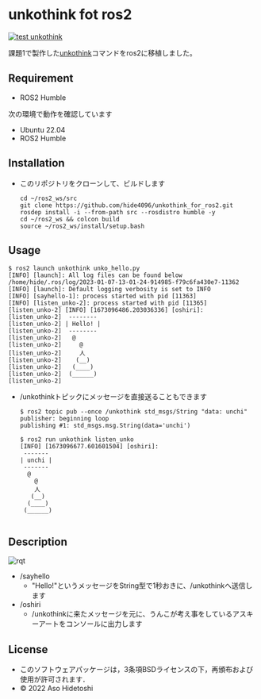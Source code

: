 # unkothink fot ros2

[![test unkothink](https://github.com/hide4096/unkothink_for_ros2/actions/workflows/test.yml/badge.svg)](https://github.com/hide4096/unkothink_for_ros2/actions/workflows/test.yml)

課題1で製作した[unkothink](https://github.com/hide4096/robosys2022#unkothink)コマンドをros2に移植しました。

## Requirement
- ROS2 Humble

次の環境で動作を確認しています
- Ubuntu 22.04
- ROS2 Humble

## Installation
- このリポジトリをクローンして、ビルドします
    ```
    cd ~/ros2_ws/src
    git clone https://github.com/hide4096/unkothink_for_ros2.git
    rosdep install -i --from-path src --rosdistro humble -y
    cd ~/ros2_ws && colcon build
    source ~/ros2_ws/install/setup.bash
    ```

## Usage

```
$ ros2 launch unkothink unko_hello.py
[INFO] [launch]: All log files can be found below /home/hide/.ros/log/2023-01-07-13-01-24-914985-f79c6fa430e7-11362
[INFO] [launch]: Default logging verbosity is set to INFO
[INFO] [sayhello-1]: process started with pid [11363]
[INFO] [listen_unko-2]: process started with pid [11365]
[listen_unko-2] [INFO] [1673096486.203036336] [oshiri]:
[listen_unko-2]  --------
[listen_unko-2] | Hello! |
[listen_unko-2]  --------
[listen_unko-2]   @
[listen_unko-2]     @
[listen_unko-2]     人
[listen_unko-2]    (__)
[listen_unko-2]   (____)
[listen_unko-2]  (______)
[listen_unko-2]
```

- /unkothinkトピックにメッセージを直接送ることもできます

  ```
  $ ros2 topic pub --once /unkothink std_msgs/String "data: unchi"
  publisher: beginning loop
  publishing #1: std_msgs.msg.String(data='unchi')
  ```

  ```
  $ ros2 run unkothink listen_unko
  [INFO] [1673096677.601601504] [oshiri]:
   -------
  | unchi |
   -------
    @
      @
      人
     (__)
    (____)
   (______)
 
  ```

## Description
![rqt](https://user-images.githubusercontent.com/87698678/211152444-3c3d97b0-e95d-49c2-9eb4-7b6036b68dd8.png)
- /sayhello
  - "Hello!"というメッセージをString型で1秒おきに、/unkothinkへ送信します
- /oshiri
  - /unkothinkに来たメッセージを元に、うんこが考え事をしているアスキーアートをコンソールに出力します

## License
- このソフトウェアパッケージは，3条項BSDライセンスの下，再頒布および使用が許可されます．
- © 2022 Aso Hidetoshi
